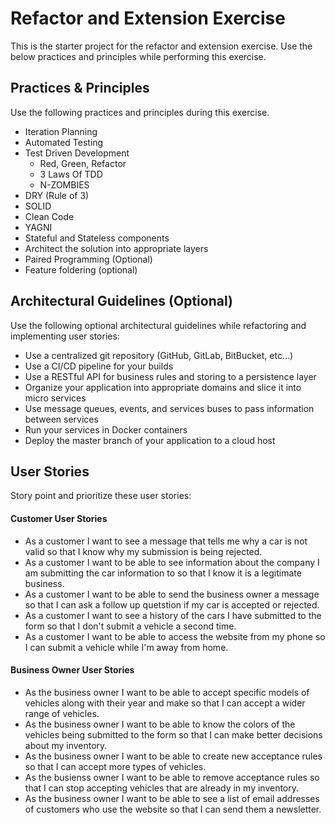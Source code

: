 # Refactor and Extension Exercise

This is the starter project for the refactor and extension exercise.  Use the below practices and principles while performing this exercise.

## Practices & Principles

Use the following practices and principles during this exercise.

- Iteration Planning
- Automated Testing
- Test Driven Development
    - Red, Green, Refactor
    - 3 Laws Of TDD
    - N-ZOMBIES
- DRY (Rule of 3)
- SOLID
- Clean Code
- YAGNI
- Stateful and Stateless components
- Architect the solution into appropriate layers
- Paired Programming (Optional)
- Feature foldering (optional)

## Architectural Guidelines (Optional)

Use the following optional architectural guidelines while refactoring and implementing user stories:

- Use a centralized git repository (GitHub, GitLab, BitBucket, etc...)
- Use a CI/CD pipeline for your builds
- Use a RESTful API for business rules and storing to a persistence layer
- Organize your application into appropriate domains and slice it into micro services
- Use message queues, events, and services buses to pass information between services
- Run your services in Docker containers
- Deploy the master branch of your application to a cloud host

## User Stories

Story point and prioritize these user stories:

#### Customer User Stories

- As a customer I want to see a message that tells me why a car is not valid so that I know why my submission is being rejected.
- As a customer I want to be able to see information about the company I am submitting the car information to so that I know it is a legitimate business.
- As a customer I want to be able to send the business owner a message so that I can ask a follow up quetstion if my car is accepted or rejected.
- As a customer I want to see a history of the cars I have submitted to the form so that I don't submit a vehicle a second time.
- As a customer I want to be able to access the website from my phone so I can submit a vehicle while I'm away from home.

#### Business Owner User Stories

- As the business owner I want to be able to accept specific models of vehicles along with their year and make so that I can accept a wider range of vehicles.
- As the business owner I want to be able to know the colors of the vehicles being submitted to the form so that I can make better decisions about my inventory.
- As the business owner I want to be able to create new acceptance rules so that I can accept more types of vehicles.
- As the busienss owner I want to be able to remove acceptance rules so that I can stop accepting vehicles that are already in my inventory.
- As the business owner I want to be able to see a list of email addresses of customers who use the website so that I can send them a newsletter.